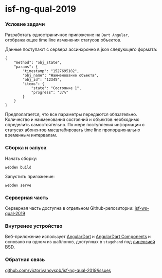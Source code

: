 # isf-ng-qual-2019

### Условие задачи

Разработать одностраничное приложение на `Dart Angular`, отображающее time line изменения статусов объектов.

Данные поступают с сервера ассинхронно в json следующего формата:

```
{
    "method": "obj_state",
    "params": {
        "timestamp": "1527695102",
        "obj_name": "Наименование объекта",
        "obj_id": "12345",
        "items": {
            "state": "Состояние 1",
            "progress": "37%"
        }
    }
}
```

Предполагается, что все параметры передаются обязательно. Количество
и наименования состояний и объектов необходимо определить самостоятельно.
По мере поступления информации о статусах абонентов масштабировать time line
пропорционально временным интервалам.

### Сборка и запуск

Начать сборку:
```
webdev build
```

Запустить приложение:
```
webdev serve
```

### Серверная часть
Серверная часть доступна в отдельном Github-репозитории: [isf-ws-qual-2019](https://github.com/victorivanovspb/isf-ws-qual-2019)

### Внутренее устройство
Веб-приложение использует [AngularDart](https://webdev.dartlang.org/angular) и [AngularDart Components](https://webdev.dartlang.org/components)
и основано на одном из шаблонов, доступных в `stagehand` под [лицензией BSD](https://github.com/dart-lang/stagehand/blob/master/LICENSE).

### Обратная связь
[github.com/victorivanovspb/isf-ng-qual-2019/issues](https://github.com/victorivanovspb/isf-ng-qual-2019/issues)
